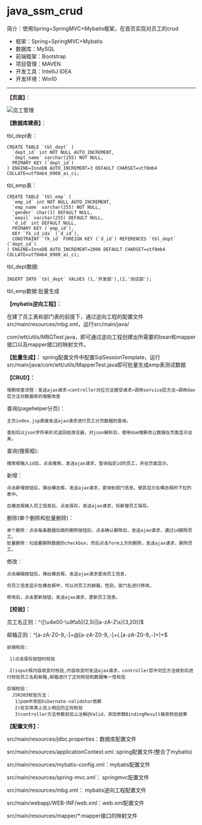 # java\_ssm\_crud

简介：使用Spring+SpringMVC+Mybatis框架，在首页实现对员工的crud


* 框架：Spring+SpringMVC+Mybatis
* 数据库：MySQL
* 前端框架：Bootstrap
* 项目管理：MAVEN
* 开发工具：IntelliJ IDEA
* 开发环境：Win10

---

**【页面】**：

![员工管理](https://user-images.githubusercontent.com/48614834/121118971-60fa8580-c84d-11eb-9411-bb8cbd4559b5.png)


**【数据库建表】**：

tbl_dept表：

```
CREATE TABLE `tbl_dept` (
  `dept_id` int NOT NULL AUTO_INCREMENT,
  `dept_name` varchar(255) NOT NULL,
  PRIMARY KEY (`dept_id`)
) ENGINE=InnoDB AUTO_INCREMENT=3 DEFAULT CHARSET=utf8mb4 COLLATE=utf8mb4_0900_ai_ci;
```

tbl_emp表：

```
CREATE TABLE `tbl_emp` (
  `emp_id` int NOT NULL AUTO_INCREMENT,
  `emp_name` varchar(255) NOT NULL,
  `gender` char(1) DEFAULT NULL,
  `email` varchar(255) DEFAULT NULL,
  `d_id` int DEFAULT NULL,
  PRIMARY KEY (`emp_id`),
  KEY `fk_id_idx` (`d_id`),
  CONSTRAINT `fk_id` FOREIGN KEY (`d_id`) REFERENCES `tbl_dept` (`dept_id`)
) ENGINE=InnoDB AUTO_INCREMENT=2006 DEFAULT CHARSET=utf8mb4 COLLATE=utf8mb4_0900_ai_ci;
```

tbl_dept数据:
```
INSERT INTO `tbl_dept` VALUES (1,'开发部'),(2,'测试部');
```

tbl_emp数据:批量生成


**【mybatis逆向工程】：**

在建了员工表和部门表的前提下，通过逆向工程的配置文件src/main/resources/mbg.xml，运行src/main/java/

com/wtt/utils/MBGTest.java，即可通过逆向工程创建出所需要的bean和mapper接口以及mapper接口的映射文件。


**【批量生成】：**
spring配置文件中配置SqlSessionTemplate，运行src/main/java/com/wtt/utils/MapperTest.java即可批量生成emp表测试数据


**【CRUD】：**

	增删改查流程：发送ajax请求→controller对应方法接受请求→调用service层方法→调用dao层方法对数据库的增删改查


查询(pagehelper分页)：

	主页index.jsp直接发送ajax请求进行员工分页数据的查询，
	
	查到后以json字符串形式返回给游览器，对json解析后，使用dom增删改让数据在页面显示出来。
查询(搜索框):

	搜索框输入id后，点击搜索，发送ajax请求，查询指定id的员工，并在页面显示。

新增：

	点击新增按钮后，弹出模态框，发送ajax请求，查询到部门信息，使其显示在模态框的下拉列表中。
	
	在模态框输入员工信息后，点击保存，发送ajax请求，将新增员工保存。

删除(单个删除和批量删除)：

	单个删除：点击每条数据后面的删除按钮后，点击确认删除后，发送ajax请求，通过id删除员工。
	批量删除：勾选要删除数据的checkbox，然后点击form上方的删除，发送ajax请求，删除员工。

修改：

	点击编辑按钮后，弹出模态框，发送ajax请求查询员工信息，
	
	将员工信息显示在模态框中，可以对员工的邮箱，性别，部门名进行修改。
	
	修改后，点击更新按钮，发送ajax请求，更新员工信息。


**【校验】：**

员工名正则：^([\u4e00-\u9fa5]{2,5}|[a-zA-Z\s]{3,20})$

邮箱正则：^[a-zA-Z0-9_-]+@[a-zA-Z0-9_-]+(\.[a-zA-Z0-9_-]+)+$

	前端校验：

	 1)点击保存按钮时校验 

	 2)input框内容改变时校验,内容改变时发送ajax请求，controller层中对应方法收到后进行校验员工名和邮箱,邮箱进行了正则校验和数据唯一性校验

	后端校验：
	  JSR303校验方法：
	   1)pom中添加hibernate-validator依赖
	   2)在实体类上加上相应的正则校验
	   3)controller方法参数前加上注解@Valid，添加参数BindingResult接收校验结果

**【配置文件】：**

src/main/resources/jdbc.properties：数据库配置文件

src/main/resources/applicationContext.xml :spring配置文件(整合了mybatis)

src/main/resources/mybatis-config.xml：mybatis配置文件

src/main/resources/spring-mvc.xml： springmvc配置文件

src/main/resources/mbg.xml： mybatis逆向工程配置文件

src/main/webapp/WEB-INF/web.xml：web.xml配置文件

src/main/resources/mapper/*:mapper接口的映射文件





